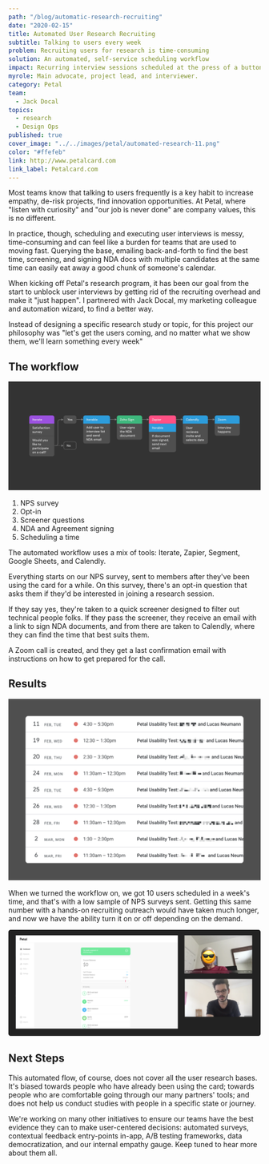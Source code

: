 ```yaml
---
path: "/blog/automatic-research-recruiting"
date: "2020-02-15"
title: Automated User Research Recruiting
subtitle: Talking to users every week
problem: Recruiting users for research is time-consuming
solution: An automated, self-service scheduling workflow
impact: Recurring interview sessions scheduled at the press of a button
myrole: Main advocate, project lead, and interviewer.
category: Petal
team:
  - Jack Docal
topics:
  - research
  - Design Ops
published: true
cover_image: "../../images/petal/automated-research-11.png"
color: "#ffefeb"
link: http://www.petalcard.com
link_label: Petalcard.com
---
```


Most teams know that talking to users frequently is a key habit to increase empathy, de-risk projects, find innovation opportunities. At Petal, where "listen with curiosity" and "our job is never done" are company values, this is no different.

In practice, though, scheduling and executing user interviews is messy, time-consuming and can feel like a burden for teams that are used to moving fast. Querying the base, emailing back-and-forth to find the best time, screening, and signing NDA docs with multiple candidates at the same time can easily eat away a good chunk of someone's calendar.

When kicking off Petal's research program, it has been our goal from the start to unblock user interviews by getting rid of the recruiting overhead and make it "just happen". I partnered with Jack Docal, my marketing colleague and automation wizard, to find a better way.

Instead of designing a specific research study or topic, for this project our philosophy was "let's get the users coming, and no matter what we show them, we'll learn something every week"

## The workflow

![Diagram of the apps we used to automate recruiting](../../images/petal/automated-research-workflow-4.png)

1. NPS survey
2. Opt-in
3. Screener questions
4. NDA and Agreement signing
5. Scheduling a time

The automated workflow uses a mix of tools: Iterate, Zapier, Segment, Google Sheets, and Calendly.

Everything starts on our NPS survey, sent to members after they've been using the card for a while. On this survey, there's an opt-in question that asks them if they'd be interested in joining a research session.

If they say yes, they're taken to a quick screener designed to filter out technical people folks. If they pass the screener, they receive an email with a link to sign NDA documents, and from there are taken to Calendly, where they can find the time that best suits them.

A Zoom call is created, and they get a last confirmation email with instructions on how to get prepared for the call.

## Results

![Schedule full of interviews!](../../images/petal/automated-research-schedule-4.png)

When we turned the workflow on, we got 10 users scheduled in a week's time, and that's with a low sample of NPS surveys sent. Getting this same number with a hands-on recruiting outreach would have taken much longer, and now we have the ability turn it on or off depending on the demand.

![And of course, the moment of truth :)](../../images/petal/automated-research-user.png)

## Next Steps

This automated flow, of course, does not cover all the user research bases. It's biased towards people who have already been using the card; towards people who are comfortable going through our many partners' tools; and does not help us conduct studies with people in a specific state or journey.

We're working on many other initiatives to ensure our teams have the best evidence they can to make user-centered decisions: automated surveys, contextual feedback entry-points in-app, A/B testing frameworks, data democratization, and our internal empathy gauge. Keep tuned to hear more about them all.
